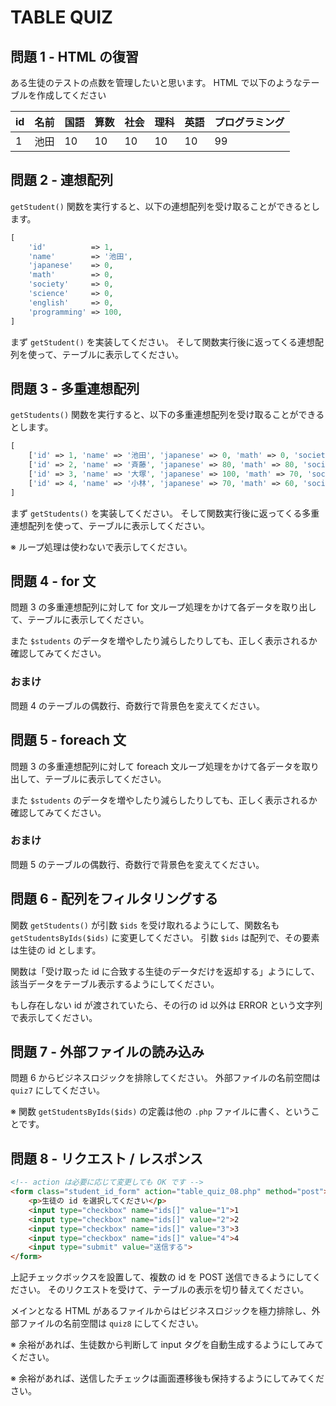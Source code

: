 # TABLE QUIZ

## 問題 1 - HTML の復習

ある生徒のテストの点数を管理したいと思います。
HTML で以下のようなテーブルを作成してください

|id|名前|国語|算数|社会|理科|英語|プログラミング|
|:--|:--|:--|:--|:--|:--|:--|:--|
|1|池田|10|10|10|10|10|99|

## 問題 2 - 連想配列

`getStudent()` 関数を実行すると、以下の連想配列を受け取ることができるとします。

```php
[
    'id'          => 1,
    'name'        => '池田',
    'japanese'    => 0,
    'math'        => 0,
    'society'     => 0,
    'science'     => 0,
    'english'     => 0,
    'programming' => 100,
]
```

まず `getStudent()` を実装してください。
そして関数実行後に返ってくる連想配列を使って、テーブルに表示してください。

## 問題 3 - 多重連想配列

`getStudents()` 関数を実行すると、以下の多重連想配列を受け取ることができるとします。

```php
[
    ['id' => 1, 'name' => '池田', 'japanese' => 0, 'math' => 0, 'society' => 0, 'science' => 0, 'english' => 0, 'programming' => 100],
    ['id' => 2, 'name' => '斉藤', 'japanese' => 80, 'math' => 80, 'society' => 80, 'science' => 80, 'english' => 80, 'programming' => 80],
    ['id' => 3, 'name' => '大塚', 'japanese' => 100, 'math' => 70, 'society' => 90, 'science' => 70, 'english' => 60, 'programming' => 80],
    ['id' => 4, 'name' => '小林', 'japanese' => 70, 'math' => 60, 'society' => 80, 'science' => 100, 'english' => 60, 'programming' => 80],
]
```

まず `getStudents()` を実装してください。
そして関数実行後に返ってくる多重連想配列を使って、テーブルに表示してください。

※ ループ処理は使わないで表示してください。

## 問題 4 - for 文

問題 3 の多重連想配列に対して for 文ループ処理をかけて各データを取り出して、テーブルに表示してください。

また `$students` のデータを増やしたり減らしたりしても、正しく表示されるか確認してみてください。

### おまけ

問題 4 のテーブルの偶数行、奇数行で背景色を変えてください。

## 問題 5 - foreach 文

問題 3 の多重連想配列に対して foreach 文ループ処理をかけて各データを取り出して、テーブルに表示してください。

また `$students` のデータを増やしたり減らしたりしても、正しく表示されるか確認してみてください。

### おまけ

問題 5 のテーブルの偶数行、奇数行で背景色を変えてください。

## 問題 6 - 配列をフィルタリングする

関数 `getStudents()` が引数 `$ids` を受け取れるようにして、関数名も `getStudentsByIds($ids)` に変更してください。
引数 `$ids` は配列で、その要素は生徒の id とします。

関数は「受け取った id に合致する生徒のデータだけを返却する」ようにして、該当データをテーブル表示するようにしてください。

もし存在しない id が渡されていたら、その行の id 以外は ERROR という文字列で表示してください。

## 問題 7 - 外部ファイルの読み込み

問題 6 からビジネスロジックを排除してください。
外部ファイルの名前空間は `quiz7` にしてください。

※ 関数 `getStudentsByIds($ids)` の定義は他の `.php` ファイルに書く、ということです。

## 問題 8 - リクエスト / レスポンス

```html
<!-- action は必要に応じて変更しても OK です -->
<form class="student_id_form" action="table_quiz_08.php" method="post">
    <p>生徒の id を選択してください</p>
    <input type="checkbox" name="ids[]" value="1">1
    <input type="checkbox" name="ids[]" value="2">2
    <input type="checkbox" name="ids[]" value="3">3
    <input type="checkbox" name="ids[]" value="4">4
    <input type="submit" value="送信する">
</form>
```

上記チェックボックスを設置して、複数の id を POST 送信できるようにしてください。
そのリクエストを受けて、テーブルの表示を切り替えてください。

メインとなる HTML  があるファイルからはビジネスロジックを極力排除し、外部ファイルの名前空間は `quiz8` にしてください。

※ 余裕があれば、生徒数から判断して input タグを自動生成するようにしてみてください。

※ 余裕があれば、送信したチェックは画面遷移後も保持するようにしてみてください。
